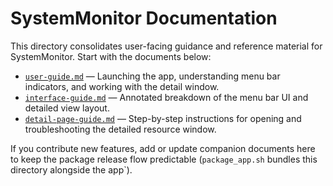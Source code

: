 # SystemMonitor Documentation

This directory consolidates user-facing guidance and reference material for SystemMonitor. Start with the documents below:

- [`user-guide.md`](user-guide.md) — Launching the app, understanding menu bar indicators, and working with the detail window.
- [`interface-guide.md`](interface-guide.md) — Annotated breakdown of the menu bar UI and detailed view layout.
- [`detail-page-guide.md`](detail-page-guide.md) — Step-by-step instructions for opening and troubleshooting the detailed resource window.

If you contribute new features, add or update companion documents here to keep the package release flow predictable (`package_app.sh` bundles this directory alongside the app`).
